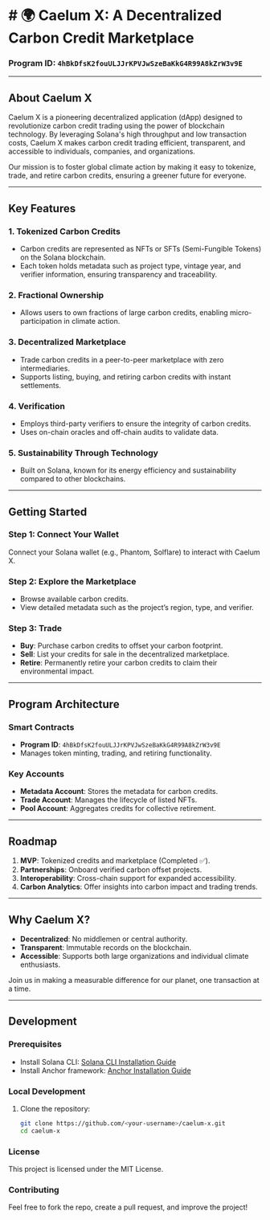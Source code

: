 # # 🌍 **Caelum X: A Decentralized Carbon Credit Marketplace**

### **Program ID**: `4hBkDfsK2fouULJJrKPVJwSzeBaKkG4R99A8kZrW3v9E`

---

## **About Caelum X**
Caelum X is a pioneering decentralized application (dApp) designed to revolutionize carbon credit trading using the power of blockchain technology. By leveraging Solana's high throughput and low transaction costs, Caelum X makes carbon credit trading efficient, transparent, and accessible to individuals, companies, and organizations.

Our mission is to foster global climate action by making it easy to tokenize, trade, and retire carbon credits, ensuring a greener future for everyone.

---

## **Key Features**
### 1. **Tokenized Carbon Credits**
- Carbon credits are represented as NFTs or SFTs (Semi-Fungible Tokens) on the Solana blockchain.
- Each token holds metadata such as project type, vintage year, and verifier information, ensuring transparency and traceability.

### 2. **Fractional Ownership**
- Allows users to own fractions of large carbon credits, enabling micro-participation in climate action.

### 3. **Decentralized Marketplace**
- Trade carbon credits in a peer-to-peer marketplace with zero intermediaries.
- Supports listing, buying, and retiring carbon credits with instant settlements.

### 4. **Verification**
- Employs third-party verifiers to ensure the integrity of carbon credits.
- Uses on-chain oracles and off-chain audits to validate data.

### 5. **Sustainability Through Technology**
- Built on Solana, known for its energy efficiency and sustainability compared to other blockchains.

---

## **Getting Started**

### **Step 1: Connect Your Wallet**
Connect your Solana wallet (e.g., Phantom, Solflare) to interact with Caelum X.

### **Step 2: Explore the Marketplace**
- Browse available carbon credits.
- View detailed metadata such as the project’s region, type, and verifier.

### **Step 3: Trade**
- **Buy**: Purchase carbon credits to offset your carbon footprint.
- **Sell**: List your credits for sale in the decentralized marketplace.
- **Retire**: Permanently retire your carbon credits to claim their environmental impact.

---

## **Program Architecture**
### **Smart Contracts**
- **Program ID**: `4hBkDfsK2fouULJJrKPVJwSzeBaKkG4R99A8kZrW3v9E`
- Manages token minting, trading, and retiring functionality.

### **Key Accounts**
- **Metadata Account**: Stores the metadata for carbon credits.
- **Trade Account**: Manages the lifecycle of listed NFTs.
- **Pool Account**: Aggregates credits for collective retirement.

---

## **Roadmap**
1. **MVP**: Tokenized credits and marketplace (Completed ✅).
2. **Partnerships**: Onboard verified carbon offset projects.
3. **Interoperability**: Cross-chain support for expanded accessibility.
4. **Carbon Analytics**: Offer insights into carbon impact and trading trends.

---

## **Why Caelum X?**
- **Decentralized**: No middlemen or central authority.
- **Transparent**: Immutable records on the blockchain.
- **Accessible**: Supports both large organizations and individual climate enthusiasts.

Join us in making a measurable difference for our planet, one transaction at a time.

---

## **Development**
### Prerequisites
- Install Solana CLI: [Solana CLI Installation Guide](https://docs.solana.com/cli/install-solana-cli-tools)
- Install Anchor framework: [Anchor Installation Guide](https://www.anchor-lang.com/docs/installation)

### Local Development
1. Clone the repository:
   ```bash
   git clone https://github.com/<your-username>/caelum-x.git
   cd caelum-x

### License
This project is licensed under the MIT License.

### Contributing
Feel free to fork the repo, create a pull request, and improve the project!